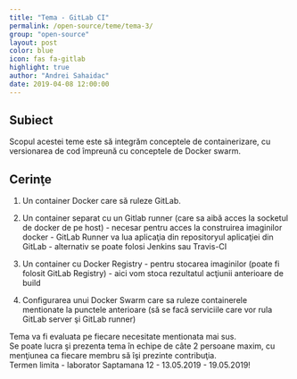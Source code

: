 ```yaml
---
title: "Tema - GitLab CI"
permalink: /open-source/teme/tema-3/
group: "open-source"
layout: post
color: blue
icon: fas fa-gitlab
highlight: true
author: "Andrei Sahaidac"
date: 2019-04-08 12:00:00
---
```


## Subiect
Scopul acestei teme este să integrăm conceptele de containerizare, cu versionarea de cod împreună cu conceptele de Docker swarm.

## Cerinţe


1. Un container Docker care să ruleze GitLab.  

2. Un container separat cu un Gitlab runner (care sa aibă acces la socketul de docker de pe host) - necesar pentru acces la construirea imaginilor docker - GitLab Runner va lua aplicaţia din repositoryul aplicaţiei din GitLab - alternativ se poate folosi Jenkins sau Travis-CI  

3. Un container cu Docker Registry - pentru stocarea imaginilor (poate fi folosit GitLab Registry) - aici vom stoca rezultatul acţiunii anterioare de build  

4. Configurarea unui Docker Swarm care sa ruleze containerele mentionate la punctele anterioare (să se facă serviciile care vor rula GitLab server şi GitLab runner)  


Tema va fi evaluata pe fiecare necesitate mentionata mai sus.    
Se poate lucra şi prezenta tema în echipe de câte 2 persoane maxim, cu menţiunea ca fiecare membru să îşi prezinte contribuţia.  
Termen limita - laborator Saptamana 12 - 13.05.2019 - 19.05.2019!
